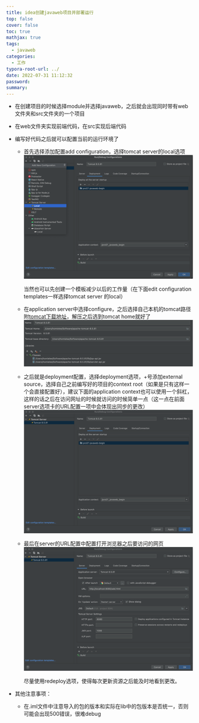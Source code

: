 ```yaml
---
title: idea创建javaweb项目并部署运行
top: false
cover: false
toc: true
mathjax: true
tags:
  - javaweb
categories:
  - 工作
typora-root-url: ../
date: 2022-07-31 11:12:32
password:
summary:
---
```


- 在创建项目的时候选择module并选择javaweb，之后就会出现同时带有web文件夹和src文件夹的一个项目

- 在web文件夹实现前端代码，在src实现后端代码

- 编写好代码之后就可以配置当前的运行环境了

  - 首先选择添加配置add configuration，选择tomcat server的local选项![选择合适的配置选项](idea创建javaweb项目并部署运行/image-20220731174816296.png)

    当然也可以先创建一个模板减少以后的工作量（在下面edit configuration templates一样选择tomcat server 的local）

  - 在application server中选择configure，之后选择自己本机的tomcat路径附[tomcat下载地址](https://tomcat.apache.org/)，解压之后选到tomcat home就好了![配置tomcat路径](idea创建javaweb项目并部署运行/image-20220731175227518.png)

  - 之后就是deployment配置，选择deployment选项，+号添加external source，选择自己之前编写好的项目的context root（如果是只有这样一个会直接配置好），建议下面的application context也可以使用一个斜杠，这样的话之后在访问网址的时候就访问的时候简单一点（这一点在前面server选项卡的URL配置一项中会体现出同步的更改）![配置要部署的项目](idea创建javaweb项目并部署运行/image-20220731175440146.png)

  - 最后在server的URL配置中配置打开浏览器之后要访问的网页![配置访问的网页](idea创建javaweb项目并部署运行/image-20220731181424676.png)

    尽量使用redeploy选项，使得每次更新资源之后能及时地看到更改。

- 其他注意事项：

  - 在.iml文件中注意导入的包的版本和实际在lib中的包版本是否统一，否则可能会出现500错误，很难debug
